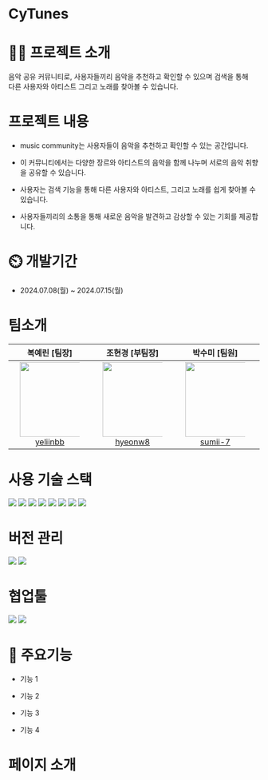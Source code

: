 # CyTunes

# 👨‍🏫 프로젝트 소개

음악 공유 커뮤니티로, 사용자들끼리 음악을 추천하고 확인할 수 있으며 검색을 통해 <br>
다른 사용자와 아티스트 그리고 노래를 찾아볼 수 있습니다. 

# 프로젝트 내용

- music community는 사용자들이 음악을 추천하고 확인할 수 있는 공간입니다.
  
- 이 커뮤니티에서는 다양한 장르와 아티스트의 음악을 함께 나누며 서로의 음악 취향을 공유할 수 있습니다.
  
- 사용자는 검색 기능을 통해 다른 사용자와 아티스트, 그리고 노래를 쉽게 찾아볼 수 있습니다.
  
- 사용자들끼리의 소통을 통해 새로운 음악을 발견하고 감상할 수 있는 기회를 제공합니다.

# ⏲️ 개발기간

- 2024.07.08(월) ~ 2024.07.15(월)

# 팀소개

<div align="center" dir="auto">
<table>
<thead>
<tr>
<th align="center"><strong>복예린 [팀장]</strong></th>
<th align="center"><strong>조현경 [부팀장]</strong></th>
<th align="center"><strong>박수미 [팀원]</strong></th>
<th align="center"><strong>김승회 [팀원]</strong></th>
<th align="center"><strong>박영수 [팀원]</strong></th>
<th align="center"><strong>양민애 [팀원]</strong></th>
</tr>
</thead>
<tbody>
<tr>
<td align="center"><a href="https://github.com/yeliinbb"><img src="https://avatars.githubusercontent.com/u/156063434?v=4" height="150" width="150" style="max-width: 80%;"> <br> yeliinbb</a></td>
<td align="center"><a href="https://github.com/hyeonw8"><img src="https://avatars.githubusercontent.com/u/114726736?v=4" height="150" width="150" style="max-width: 80%;"> <br> hyeonw8</a></td>
<td align="center"><a href="https://github.com/sumii-7"><img src="https://avatars.githubusercontent.com/u/155044540?v=4" height="150" width="150" style="max-width: 80%;"> <br> sumii-7</a></td>
<td align="center"><a href="https://github.com/butterbeetle"><img src="https://avatars.githubusercontent.com/u/50831567?v=4" height="150" width="150" style="max-width: 80%;"> <br> butterbeetle</a></td>
<td align="center"><a href="https://github.com/youngsupark1"><img src="https://avatars.githubusercontent.com/u/160477257?v=4" height="150" width="150" style="max-width: 80%;"> <br> @youngsupark1</a></td>
<td align="center"><a href="https://github.com/ydmaad"><img src="https://avatars.githubusercontent.com/u/166360643?v=4" height="150" width="150" style="max-width: 80%;"> <br> ydmaad</a></td>
</tr>
</tbody>
</table>
</div>

# 사용 기술 스택 
<img src="https://img.shields.io/badge/html5-E34F26?style=for-the-badge&logo=html5&logoColor=white"> <img src="https://img.shields.io/badge/tailwindcss-1572B6?style=for-the-badge&logo=tailwindcss&logoColor=white"> 
<img src="https://img.shields.io/badge/typescript-F7DF1E?style=for-the-badge&logo=typescript&logoColor=black"> <img src="https://img.shields.io/badge/Reactquery-0769AD?style=for-the-badge&logo=reactquery&logoColor=white">
<img src="https://img.shields.io/badge/react-61DAFB?style=for-the-badge&logo=react&logoColor=black"> <img src="https://img.shields.io/badge/zustand-000000?style=for-the-badge&logo=zustand&logoColor=white">
<img src="https://img.shields.io/badge/axios-000000?style=for-the-badge&logo=axios&logoColor=white"> <img src="https://img.shields.io/badge/next.js-339933?style=for-the-badge&logo=Next.js&logoColor=white">

# 버전 관리
<img src="https://img.shields.io/badge/github-181717?style=for-the-badge&logo=github&logoColor=white"> <img src="https://img.shields.io/badge/git-F05032?style=for-the-badge&logo=git&logoColor=white">

# 협업툴
<img src="https://img.shields.io/badge/Figma-F05032?style=for-the-badge&logo=Figma&logoColor=white"> <img src="https://img.shields.io/badge/slack-4053D6?style=for-the-badge&logo=slack&logoColor=white">

# 💜 주요기능

- 기능 1

- 기능 2

- 기능 3

- 기능 4

# 페이지 소개 



